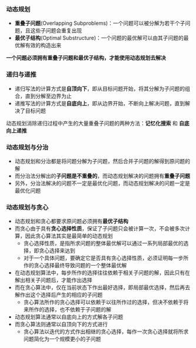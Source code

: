 ### 动态规划
+ **重叠子问题**(Overlapping Subproblems)：一个问题可以被分解为若干个子问题，且这些子问题会重复出现
+ **最优子结构**(Optimal Substructure)：一个问题的最优解可以由其子问题的最优解有效的构造出来  

**一个问题必须拥有重叠子问题和最优子结构，才能使用动态规划去解决**

### 递归与递推
+ 递归写法的计算方式是**自顶向下**，即从目标问题开始，将其分解为子问题的组合，直到分解至边界为止
+ 递推写法的计算方式是**自底向上**，即从边界开始，不断向上解决问题，直到解决了目标问题  

动态规划消除递归过程中产生的大量重叠子问题的两种方法：**记忆化搜索** 和 **自底向上递推**

### 动态规划与分治
+ 动态规划和分治都是将问题分解为子问题，然后合并子问题的解得到原问题的解
+ 而分治法分解出的**子问题是不重叠的**，而动态规划解决的问题拥有**重叠子问题**
+ 另外，分治法解决的问题不一定是最优化问题，而动态规划解决的问题一定是最优化问题

### 动态规划与贪心
+ 动态规划和贪心都要求原问题必须拥有**最优子结构**
+ 而贪心由于具有**贪心选择性质**，保证了子问题只会被计算一次，不会被多次计算，因此贪心算法其实是最简单的动态规划
   + 贪心选择性质，是指所求问题的整体最优解可以通过一系列局部最优的选择，即贪心选择来达到
   + 对于一个具体问题，要确定它是否具有贪心选择性质，必须证明每一步所作的贪心选择最终导致问题的一个整体最优解
+ 在动态规划算法中，每步所作的选择往往依赖于相关子问题的解，因此只有在解出相关子问题后，才能作出选择
+ 而在贪心算法中，仅在当前状态下作出最好选择，即局部最优选择，然后再去解作出这个选择后产生的相应的子问题
   + 贪心算法所作的贪心选择可以依赖于以往所作过的选择，但决不依赖于将来所作的选择，也不依赖于子问题的解
+ 动态规划算法通常以自底向上的方式解各子问题
+ 而贪心算法则通常以自顶向下的方式进行
   + 贪心算法以迭代的方式作出相继的贪心选择，每作一次贪心选择就将所求问题简化为一个规模更小的子问题
